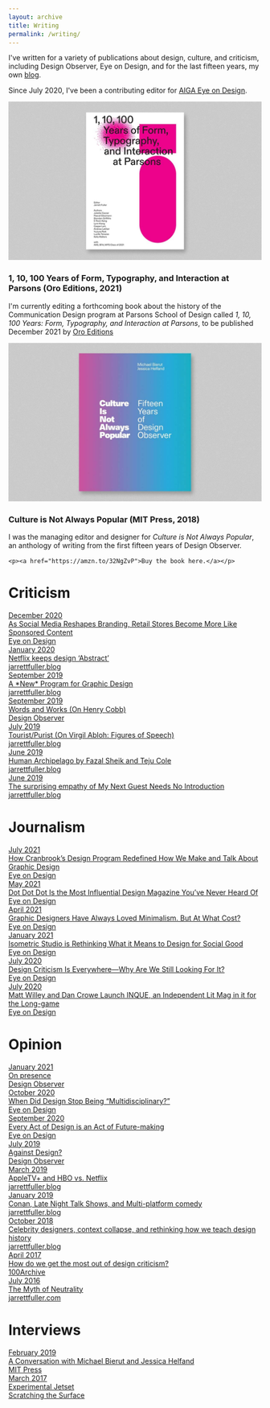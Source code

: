 ```yaml
---
layout: archive
title: Writing
permalink: /writing/
---
```


<div class="about-intro">
        <p>I've written for a variety of publications about design, culture, and criticism, including Design Observer, Eye on Design, and for the last fifteen years, my own <a href="http://www.jarrettfuller.blog">blog</a>.</p>
        <p>Since July 2020, I've been a contributing editor for <a href="https://eyeondesign.aiga.org/author/jarrett_fulleraiga-org/">AIGA Eye on Design</a>.</p>

</div>

<div class="images clearfix">


<!--<h1>Books</h1>-->
<div class="images-left"><img src="/images/writing_parsons.jpg">
    <h3>1, 10, 100 Years of Form, Typography, and Interaction at Parsons (Oro Editions, 2021)</h3>
    <p>I'm currently editing a forthcoming book about the history of the Communication Design program at Parsons School of Design called <i>1, 10, 100 Years: Form, Typography, and Interaction at Parsons</i>, to be published December 2021 by <a href="https://www.oroeditions.com/">Oro Editions</a></p>
</div>

<div class="images-right"><img src="/images/writing_designobserver.jpg">
    <h3>Culture is Not Always Popular (MIT Press, 2018)</h3>
    <p>I was the managing editor and designer for <i>Culture is Not Always Popular</i>, an anthology of writing from the first fifteen years of Design Observer.</p>

    <p><a href="https://amzn.to/32NgZvP">Buy the book here.</a></p>
</div>

</div>


<main class="preview">

<h1>Criticism</h1>

<a href="https://eyeondesign.aiga.org/as-social-media-reshapes-branding-retail-stores-become-more-like-sponsored-content/">
<div class="object">
        <div class="term">December 2020</div>
        <div class="writing-title">As Social Media Reshapes Branding, Retail Stores Become More Like Sponsored Content</div>
        <div class="school">Eye on Design</div>
</div>
</a>

<a href="https://www.jarrettfuller.blog/2020/01/abstract/">
<div class="object">
        <div class="term">January 2020</div>
        <div class="writing-title">Netflix keeps design ‘Abstract’</div>
        <div class="school">jarrettfuller.blog</div>
</div>
</a>

<a href="https://www.jarrettfuller.blog/2019/11/a-new-program/">
<div class="object">
        <div class="term">September 2019</div>
        <div class="writing-title">A *New* Program for Graphic Design</div>
        <div class="school">jarrettfuller.blog</div>
</div>
</a>

<a href="https://designobserver.com/article.php?id=40113">
<div class="object">
        <div class="term">September 2019</div>
        <div class="writing-title">Words and Works (On Henry Cobb)</div>
        <div class="school">Design Observer</div>
</div>
</a>

<a href="https://www.jarrettfuller.blog/2019/07/virgil-abloh/">
<div class="object">
        <div class="term">July 2019</div>
        <div class="writing-title">Tourist/Purist (On Virgil Abloh: Figures of Speech)</div>
        <div class="school">jarrettfuller.blog</div>
</div>
</a>

<a href="https://www.jarrettfuller.blog/2019/06/human-archipelago/">
<div class="object">
        <div class="term">June 2019</div>
        <div class="writing-title">Human Archipelago by Fazal Sheik and Teju Cole</div>
        <div class="school">jarrettfuller.blog</div>
</div>
</a>

<a href="https://www.jarrettfuller.blog/2019/06/letterman/">
<div class="object">
        <div class="term">June 2019</div>
        <div class="writing-title">The surprising empathy of My Next Guest Needs No Introduction</div>
        <div class="school">jarrettfuller.blog</div>
</div>
</a>


<h1>Journalism</h1>

<a href="https://eyeondesign.aiga.org/how-cranbrooks-design-program-redefined-how-we-make-and-talk-about-graphic-design/">
<div class="object">
        <div class="term">July 2021</div>
        <div class="writing-title">How Cranbrook’s Design Program Redefined How We Make and Talk About Graphic Design</div>
        <div class="school">Eye on Design</div>
</div>
</a>

<a href="https://eyeondesign.aiga.org/dot-dot-dot-is-the-most-influential-design-magazine-youve-never-heard-of/">
<div class="object">
        <div class="term">May 2021</div>
        <div class="writing-title">Dot Dot Dot Is the Most Influential Design Magazine You’ve Never Heard Of</div>
        <div class="school">Eye on Design</div>
</div>
</a>

<a href="https://eyeondesign.aiga.org/graphic-designers-have-always-loved-minimalism-but-at-what-cost/">
<div class="object">
        <div class="term">April 2021</div>
        <div class="writing-title">Graphic Designers Have Always Loved Minimalism. But At What Cost?</div>
        <div class="school">Eye on Design</div>
</div>
</a>

<a href="https://eyeondesign.aiga.org/how-cranbrooks-design-program-redefined-how-we-make-and-talk-about-graphic-design/">
<div class="object">
        <div class="term">January 2021</div>
        <div class="writing-title">Isometric Studio is Rethinking What it Means to Design for Social Good</div>
        <div class="school">Eye on Design</div>
</div>
</a>

<a href="https://eyeondesign.aiga.org/design-criticism-is-everywhere-why-are-we-still-looking-for-it/">
<div class="object">
        <div class="term">July 2020</div>
        <div class="writing-title">Design Criticism Is Everywhere—Why Are We Still Looking For It?</div>
        <div class="school">Eye on Design</div>
</div>
</a>

<a href="https://eyeondesign.aiga.org/matt-willey-and-dan-crowe-launch-inque-an-independent-lit-mag-in-it-for-the-long-game/">
<div class="object">
        <div class="term">July 2020</div>
        <div class="writing-title">Matt Willey and Dan Crowe Launch INQUE, an Independent Lit Mag in it for the Long-game</div>
        <div class="school">Eye on Design</div>
</div>
</a>

<h1>Opinion</h1>

<a href="https://designobserver.substack.com/p/january-newsletter-jarrett-fuller">
<div class="object">
        <div class="term">January 2021</div>
        <div class="writing-title">On presence</div>
        <div class="school">Design Observer</div>
</div>
</a>

<a href="https://eyeondesign.aiga.org/when-did-design-stop-being-multidisciplinary/">
<div class="object">
        <div class="term">October 2020</div>
        <div class="writing-title">When Did Design Stop Being “Multidisciplinary?”</div>
        <div class="school">Eye on Design</div>
</div>
</a>

<a href="https://eyeondesign.aiga.org/every-act-of-design-is-an-act-of-future-making/">
<div class="object">
        <div class="term">September 2020</div>
        <div class="writing-title">Every Act of Design is an Act of Future-making</div>
        <div class="school">Eye on Design</div>
</div>
</a>

<a href="https://designobserver.com/article.php?id=40090">
<div class="object">
        <div class="term">July 2019</div>
        <div class="writing-title">Against Design?</div>
        <div class="school">Design Observer</div>
</div>
</a>

<a href="https://www.jarrettfuller.blog/2019/03/apple-hbo/">
<div class="object">
        <div class="term">March 2019</div>
        <div class="writing-title">AppleTV+ and HBO vs. Netflix</div>
        <div class="school">jarrettfuller.blog</div>
</div>
</a>

<a href="https://www.jarrettfuller.blog/2019/01/conan/">
<div class="object">
        <div class="term">January 2019</div>
        <div class="writing-title">Conan, Late Night Talk Shows, and Multi-platform comedy</div>
        <div class="school">jarrettfuller.blog</div>
</div>
</a>

<a href="https://jarrettfuller.com/projects/celebrity-designers">
<div class="object">
        <div class="term">October 2018</div>
        <div class="writing-title">Celebrity designers, context collapse, and rethinking how we teach design history</div>
        <div class="school">jarrettfuller.blog</div>
</div>
</a>

<a href="http://new.100archive.com/article/viewpoints-jarrett-fuller">
<div class="object">
        <div class="term">April 2017</div>
        <div class="writing-title">How do we get the most out of design criticism?</div>
        <div class="school">100Archive</div>
</div>
</a>

<a href="https://jarrettfuller.com/projects/neutrality">
<div class="object">
        <div class="term">July 2016</div>
        <div class="writing-title">The Myth of Neutrality</div>
        <div class="school">jarrettfuller.com</div>
</div>
</a>

<h1>Interviews</h1>

<a href="https://mitpress.mit.edu/blog/conversation-michael-bierut-and-jessica-helfand-culture-not-always-popular-fifteen-years">
<div class="object">
        <div class="term">February 2019</div>
        <div class="writing-title">A Conversation with Michael Bierut and Jessica Helfand</div>
        <div class="school">MIT Press</div>
</div>
</a>

<a href="https://medium.com/scratchingthesurfacefm/an-interview-with-experimental-jetset-91b49c245a6">
<div class="object">
        <div class="term">March 2017</div>
        <div class="writing-title">Experimental Jetset</div>
        <div class="school">Scratching the Surface</div>
</div>
</a>
